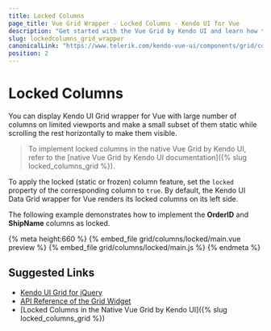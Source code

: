 ```yaml
---
title: Locked Columns
page_title: Vue Grid Wrapper - Locked Columns - Kendo UI for Vue
description: "Get started with the Vue Grid by Kendo UI and learn how to configure locked column feature."
slug: lockedcolumns_grid_wrapper
canonicalLink: "https://www.telerik.com/kendo-vue-ui/components/grid/columns/locked/"
position: 2
---
```


<div><WrapperBanner link="/kendo-vue-ui/components/grid/columns/locked"></WrapperBanner></div>

# Locked Columns

You can display Kendo UI Grid wrapper for Vue with large number of columns on limited viewports and make a small subset of them static while scrolling the rest horizontally to make them visible.

> To implement locked columns in the native Vue Grid by Kendo UI, refer to the [native Vue Grid by Kendo UI documentation]({% slug locked_columns_grid %}).

To apply the locked (static or frozen) column feature, set the `locked` property of the corresponding column to `true`. By default, the Kendo UI Data Grid wrapper for Vue renders its locked columns on its left side.

The following example demonstrates how to implement the **OrderID** and **ShipName** columns as locked.

{% meta height:660 %}
{% embed_file grid/columns/locked/main.vue preview %}
{% embed_file grid/columns/locked/main.js %}
{% endmeta %}

## Suggested Links

* [Kendo UI Grid for jQuery](https://docs.telerik.com/kendo-ui/controls/data-management/grid/overview)
* [API Reference of the Grid Widget](https://docs.telerik.com/kendo-ui/api/javascript/ui/grid)
* [Locked Columns in the Native Vue Grid by Kendo UI]({% slug locked_columns_grid %})
